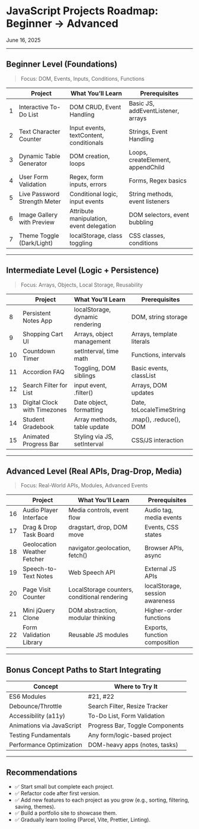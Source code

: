 # JavaScript Projects Roadmap: Beginner → Advanced

June 16, 2025

---

## Beginner Level (Foundations)

> Focus: DOM, Events, Inputs, Conditions, Functions

|     | Project                      | What You’ll Learn                        | Prerequisites                      |
| --- | ---------------------------- | ---------------------------------------- | ---------------------------------- |
| 1   | Interactive To-Do List       | DOM CRUD, Event Handling                 | Basic JS, addEventListener, arrays |
| 2   | Text Character Counter       | Input events, textContent, conditionals  | Strings, Event Handling            |
| 3   | Dynamic Table Generator      | DOM creation, loops                      | Loops, createElement, appendChild  |
| 4   | User Form Validation         | Regex, form inputs, errors               | Forms, Regex basics                |
| 5   | Live Password Strength Meter | Conditional logic, input events          | String methods, event listeners    |
| 6   | Image Gallery with Preview   | Attribute manipulation, event delegation | DOM selectors, event bubbling      |
| 7   | Theme Toggle (Dark/Light)    | localStorage, class toggling             | CSS classes, conditions            |

---

## Intermediate Level (Logic + Persistence)

> Focus: Arrays, Objects, Local Storage, Reusability

|     | Project                      | What You’ll Learn               | Prerequisites             |
| --- | ---------------------------- | ------------------------------- | ------------------------- |
| 8   | Persistent Notes App         | localStorage, dynamic rendering | DOM, string storage       |
| 9   | Shopping Cart UI             | Arrays, object management       | Arrays, template literals |
| 10  | Countdown Timer              | setInterval, time math          | Functions, intervals      |
| 11  | Accordion FAQ                | Toggling, DOM siblings          | Basic events, classList   |
| 12  | Search Filter for List       | input event, .filter()          | Arrays, DOM updates       |
| 13  | Digital Clock with Timezones | Date object, formatting         | Date, toLocaleTimeString  |
| 14  | Student Gradebook            | Array methods, table update     | .map(), .reduce(), DOM    |
| 15  | Animated Progress Bar        | Styling via JS, setInterval     | CSS/JS interaction        |

---

## Advanced Level (Real APIs, Drag-Drop, Media)

> Focus: Real-World APIs, Modules, Advanced Events

|     | Project                     | What You’ll Learn                            | Prerequisites                   |
| --- | --------------------------- | -------------------------------------------- | ------------------------------- |
| 16  | Audio Player Interface      | Media controls, event flow                   | Audio tag, media events         |
| 17  | Drag & Drop Task Board      | dragstart, drop, DOM move                    | Events, CSS states              |
| 18  | Geolocation Weather Fetcher | navigator.geolocation, fetch()               | Browser APIs, async             |
| 19  | Speech-to-Text Notes        | Web Speech API                               | External JS APIs                |
| 20  | Page Visit Counter          | LocalStorage counters, conditional rendering | localStorage, session awareness |
| 21  | Mini jQuery Clone           | DOM abstraction, modular thinking            | Higher-order functions          |
| 22  | Form Validation Library     | Reusable JS modules                          | Exports, function composition   |

---

## Bonus Concept Paths to Start Integrating

| Concept                   | Where to Try It                 |
| ------------------------- | ------------------------------- |
| ES6 Modules               | #21, #22                        |
| Debounce/Throttle         | Search Filter, Resize Tracker   |
| Accessibility (a11y)      | To-Do List, Form Validation     |
| Animations via JavaScript | Progress Bar, Toggle Components |
| Testing Fundamentals      | Any form/logic-based project    |
| Performance Optimization  | DOM-heavy apps (notes, tasks)   |

---

## Recommendations

- ✅ Start small but complete each project.
- ✅ Refactor code after first version.
- ✅ Add new features to each project as you grow (e.g., sorting, filtering, saving, themes).
- ✅ Build a portfolio site to showcase them.
- ✅ Gradually learn tooling (Parcel, Vite, Prettier, Linting).
